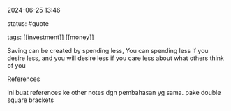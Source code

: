 
2024-06-25 13:46

status: #quote

tags: [[investment]] [[money]] 

Saving can be created by spending less, You can spending less if you desire less, and you will desire less if you care less about what others think of you

References

ini buat references ke other notes dgn pembahasan yg sama. pake double square brackets